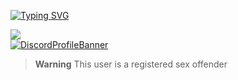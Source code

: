 [![Typing SVG](https://readme-typing-svg.herokuapp.com?duration=4000&color=F70000&lines=KosukeWeb)](https://git.io/typing-svg)

![](https://komarev.com/ghpvc/?username=KosukeWeb&color=red)
<br>
[![DiscordProfileBanner](https://discord.c99.nl/widget/theme-1/282514508969410561.png)](https://discord.com)

> **Warning**
> This user is a registered sex offender
